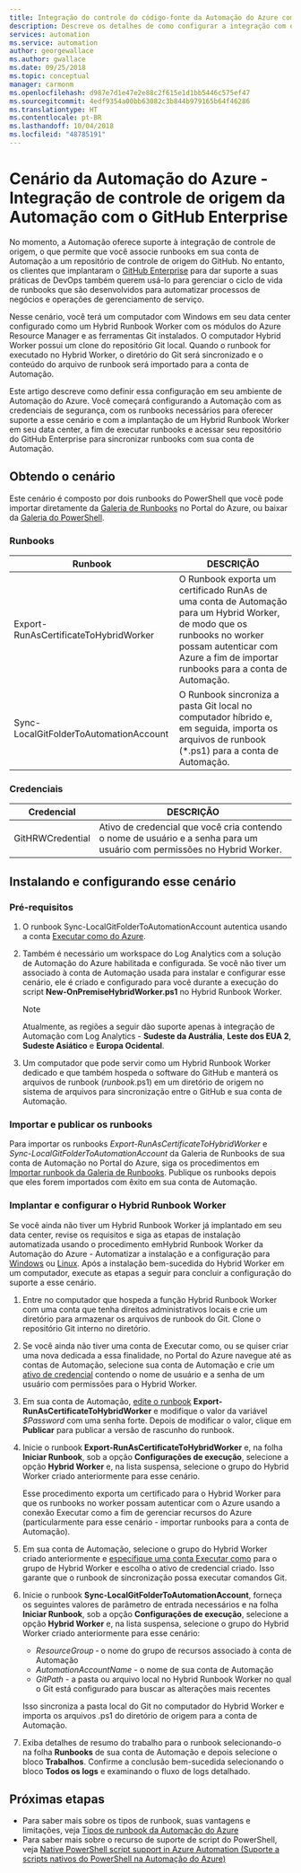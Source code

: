 ```yaml
---
title: Integração do controle do código-fonte da Automação do Azure com GitHub Enterprise
description: Descreve os detalhes de como configurar a integração com o GitHub Enterprise para controle de origem de runbooks da Automação.
services: automation
ms.service: automation
author: georgewallace
ms.author: gwallace
ms.date: 09/25/2018
ms.topic: conceptual
manager: carmonm
ms.openlocfilehash: d987e7d1e47e2e88c2f615e1d1bb5446c575ef47
ms.sourcegitcommit: 4edf9354a00bb63082c3b844b979165b64f46286
ms.translationtype: HT
ms.contentlocale: pt-BR
ms.lasthandoff: 10/04/2018
ms.locfileid: "48785191"
---
```

# <a name="azure-automation-scenario---automation-source-control-integration-with-github-enterprise"></a>Cenário da Automação do Azure - Integração de controle de origem da Automação com o GitHub Enterprise

No momento, a Automação oferece suporte à integração de controle de origem, o que permite que você associe runbooks em sua conta de Automação a um repositório de controle de origem do GitHub. No entanto, os clientes que implantaram o [GitHub Enterprise](https://enterprise.github.com/home) para dar suporte a suas práticas de DevOps também querem usá-lo para gerenciar o ciclo de vida de runbooks que são desenvolvidos para automatizar processos de negócios e operações de gerenciamento de serviço.

Nesse cenário, você terá um computador com Windows em seu data center configurado como um Hybrid Runbook Worker com os módulos do Azure Resource Manager e as ferramentas Git instalados. O computador Hybrid Worker possui um clone do repositório Git local. Quando o runbook for executado no Hybrid Worker, o diretório do Git será sincronizado e o conteúdo do arquivo de runbook será importado para a conta de Automação.

Este artigo descreve como definir essa configuração em seu ambiente de Automação do Azure. Você começará configurando a Automação com as credenciais de segurança, com os runbooks necessários para oferecer suporte a esse cenário e com a implantação de um Hybrid Runbook Worker em seu data center, a fim de executar runbooks e acessar seu repositório do GitHub Enterprise para sincronizar runbooks com sua conta de Automação.

## <a name="getting-the-scenario"></a>Obtendo o cenário

Este cenário é composto por dois runbooks do PowerShell que você pode importar diretamente da [Galeria de Runbooks](automation-runbook-gallery.md) no Portal do Azure, ou baixar da [Galeria do PowerShell](https://www.powershellgallery.com).

### <a name="runbooks"></a>Runbooks

Runbook | DESCRIÇÃO|
--------|------------|
Export-RunAsCertificateToHybridWorker | O Runbook exporta um certificado RunAs de uma conta de Automação para um Hybrid Worker, de modo que os runbooks no worker possam autenticar com Azure a fim de importar runbooks para a conta de Automação.|
Sync-LocalGitFolderToAutomationAccount | O Runbook sincroniza a pasta Git local no computador híbrido e, em seguida, importa os arquivos de runbook (*.ps1) para a conta de Automação.|

### <a name="credentials"></a>Credenciais

Credencial | DESCRIÇÃO|
-----------|------------|
GitHRWCredential | Ativo de credencial que você cria contendo o nome de usuário e a senha para um usuário com permissões no Hybrid Worker.|

## <a name="installing-and-configuring-this-scenario"></a>Instalando e configurando esse cenário

### <a name="prerequisites"></a>Pré-requisitos

1. O runbook Sync-LocalGitFolderToAutomationAccount autentica usando a conta [Executar como do Azure](automation-sec-configure-azure-runas-account.md).

2. Também é necessário um workspace do Log Analytics com a solução de Automação do Azure habilitada e configurada. Se você não tiver um associado à conta de Automação usada para instalar e configurar esse cenário, ele é criado e configurado para você durante a execução do script **New-OnPremiseHybridWorker.ps1** no Hybrid Runbook Worker.

    > [!NOTE]
    > Atualmente, as regiões a seguir dão suporte apenas à integração de Automação com Log Analytics - **Sudeste da Austrália**, **Leste dos EUA 2**, **Sudeste Asiático** e **Europa Ocidental**.

3. Um computador que pode servir como um Hybrid Runbook Worker dedicado e que também hospeda o software do GitHub e manterá os arquivos de runbook (*runbook*.ps1) em um diretório de origem no sistema de arquivos para sincronização entre o GitHub e sua conta de Automação.

### <a name="import-and-publish-the-runbooks"></a>Importar e publicar os runbooks

Para importar os runbooks *Export-RunAsCertificateToHybridWorker* e *Sync-LocalGitFolderToAutomationAccount* da Galeria de Runbooks de sua conta de Automação no Portal do Azure, siga os procedimentos em [Importar runbook da Galeria de Runbooks](automation-runbook-gallery.md#to-import-a-runbook-from-the-runbook-gallery-with-the-azure-portal). Publique os runbooks depois que eles forem importados com êxito em sua conta de Automação.

### <a name="deploy-and-configure-hybrid-runbook-worker"></a>Implantar e configurar o Hybrid Runbook Worker

Se você ainda não tiver um Hybrid Runbook Worker já implantado em seu data center, revise os requisitos e siga as etapas de instalação automatizada usando o procedimento emHybrid Runbook Worker da Automação do Azure - Automatizar a instalação e a configuração para [Windows](automation-windows-hrw-install.md#automated-deployment) ou [Linux](automation-linux-hrw-install.md#installing-a-linux-hybrid-runbook-worker). Após a instalação bem-sucedida do Hybrid Worker em um computador, execute as etapas a seguir para concluir a configuração do suporte a esse cenário.

1. Entre no computador que hospeda a função Hybrid Runbook Worker com uma conta que tenha direitos administrativos locais e crie um diretório para armazenar os arquivos de runbook do Git. Clone o repositório Git interno no diretório.
1. Se você ainda não tiver uma conta de Executar como, ou se quiser criar uma nova dedicada a essa finalidade, no Portal do Azure navegue até as contas de Automação, selecione sua conta de Automação e crie um [ativo de credencial](automation-credentials.md) contendo o nome de usuário e a senha de um usuário com permissões para o Hybrid Worker.
1. Em sua conta de Automação, [edite o runbook](automation-edit-textual-runbook.md) **Export-RunAsCertificateToHybridWorker** e modifique o valor da variável *$Password* com uma senha forte.  Depois de modificar o valor, clique em **Publicar** para publicar a versão de rascunho do runbook.
1. Inicie o runbook **Export-RunAsCertificateToHybridWorker** e, na folha **Iniciar Runbook**, sob a opção **Configurações de execução**, selecione a opção **Hybrid Worker** e, na lista suspensa, selecione o grupo do Hybrid Worker criado anteriormente para esse cenário.

    Esse procedimento exporta um certificado para o Hybrid Worker para que os runbooks no worker possam autenticar com o Azure usando a conexão Executar como a fim de gerenciar recursos do Azure (particularmente para esse cenário - importar runbooks para a conta de Automação).

1. Em sua conta de Automação, selecione o grupo do Hybrid Worker criado anteriormente e [especifique uma conta Executar como](automation-hrw-run-runbooks.md#runas-account) para o grupo de Hybrid Worker e escolha o ativo de credencial criado. Isso garante que o runbook de sincronização possa executar comandos Git. 
1. Inicie o runbook **Sync-LocalGitFolderToAutomationAccount**, forneça os seguintes valores de parâmetro de entrada necessários e na folha **Iniciar Runbook**, sob a opção **Configurações de execução**, selecione a opção **Hybrid Worker** e, na lista suspensa, selecione o grupo do Hybrid Worker criado anteriormente para esse cenário:

   * *ResourceGroup* ‑ o nome do grupo de recursos associado à conta de Automação
   * *AutomationAccountName* - o nome de sua conta de Automação
   * *GitPath* - a pasta ou arquivo local no Hybrid Runbook Worker no qual o Git está configurado para buscar as alterações mais recentes

    Isso sincroniza a pasta local do Git no computador do Hybrid Worker e importa os arquivos .ps1 do diretório de origem para a conta de Automação.

1. Exiba detalhes de resumo do trabalho para o runbook selecionando-o na folha **Runbooks** de sua conta de Automação e depois selecione o bloco **Trabalhos**. Confirme a conclusão bem-sucedida selecionando o bloco **Todos os logs** e examinando o fluxo de logs detalhado.

## <a name="next-steps"></a>Próximas etapas

* Para saber mais sobre os tipos de runbook, suas vantagens e limitações, veja [Tipos de runbook da Automação do Azure](automation-runbook-types.md)
* Para saber mais sobre o recurso de suporte de script do PowerShell, veja [Native PowerShell script support in Azure Automation (Suporte a scripts nativos do PowerShell na Automação do Azure)](https://azure.microsoft.com/blog/announcing-powershell-script-support-azure-automation-2/)

